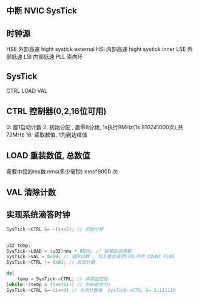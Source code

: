 ## 中断 NVIC SysTick

## 时钟源
HSE 外部高速  hight systick external
HSI 内部高速  hight systick inner
LSE 外部低速
LSI 内部低速
PLL 索向环



## SysTick
CTRL
LOAD
VAL


## CTRL 控制器(0,2,16位可用)
0: 置1启动计数
2: 初始分配 , 置零8分频, 1s执行9MHz(1s 9*1024*1000次),共72MHz
16: 读取数值, 1为到达峰值


## LOAD 重装数值, 总数值
需要中段的ms数 nms(多少毫秒) nms*9000 次


## VAL 清除计数


## 实现系统滴答时钟
```c
SysTick->CTRL &= ~(1<<2); // 初始分频


u32 temp;
SysTick->LOAD = (u32)nms * 9000; // 装载延迟周期
SysTick->VAL = 0x00; // 清除计数 , 写入值会清空CTRL中的 COUNT FLAG
SysTick->CTRL |= 0x01; // 启动计数

do{
    temp = SysTick->CTRL; // 读取监控值
}while(!(temp & (1<<16))) // 判断是否为1
SysTick->CTRL &=~(1<<0) // 关闭计数器  SysTick->CTRL &= 11111110 